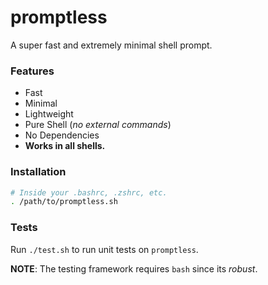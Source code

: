 # promptless

A super fast and extremely minimal shell prompt.

### Features

- Fast
- Minimal
- Lightweight
- Pure Shell (*no external commands*)
- No Dependencies
- **Works in all shells.**

### Installation

```sh
# Inside your .bashrc, .zshrc, etc.
. /path/to/promptless.sh
```

### Tests

Run `./test.sh` to run unit tests on `promptless`.

**NOTE**: The testing framework requires `bash` since its *robust*.
